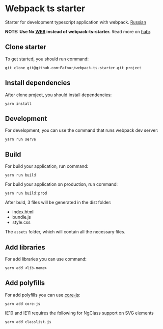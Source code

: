# Webpack ts starter

Starter for development typescript application with webpack. [Russian](./docs/ru.md)

**NOTE: Use Nx [WEB](https://nx.dev/web/overview) instead of webpack-ts-starter.** Read more on [habr](https://habr.com/ru/post/652453/).

## Clone starter

To get started, you should run command:

```shell script
git clone git@github.com:Fafnur/webpack-ts-starter.git project
```

## Install dependencies

After clone project, you should install dependencies:

```shell script
yarn install
```

## Development

For development, you can use the command that runs webpack dev server:

```shell script
yarn run serve
```

## Build 

For build your application, run command:

```shell script
yarn run build
```

For build your application on production, run command:

```shell script
yarn run build:prod
```

After buld, 3 files will be generated in the dist folder:

- index.html
- bundle.js
- style.css

The `assets` folder, which will contain all the necessary files.

## Add libraries

For add libraries you can use command:

```shell script
yarn add <lib-name>
``` 

## Add polyfills

For add polyfills you can use [core-js](https://github.com/zloirock/core-js):

```shell script
yarn add core-js
``` 

IE10 and IE11 requires the following for NgClass support on SVG elements

```shell script
yarn add classlist.js
``` 
